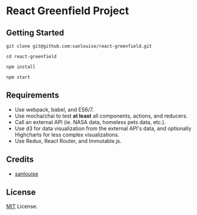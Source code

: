 # React Greenfield Project



## Getting Started

```
git clone git@github.com:sanlouise/react-greenfield.git

cd react-greenfield

npm install

npm start
```

## Requirements

* Use webpack, babel, and ES6/7.
* Use mocha/chai to test **at least** all components, actions, and reducers.
* Call an external API (ie. NASA data, homeless pets data, etc.).
* Use d3 for data visualization from the external API's data, and optionally Highcharts for less complex visualizations.
* Use Redux, React Router, and Immutable.js.

## Credits

* [sanlouise](https://github.com/sanlouise)

## License
[MIT](LICENSE) License.